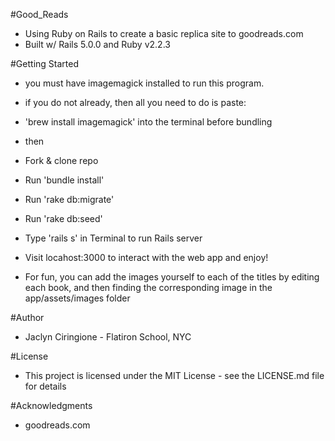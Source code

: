 #Good_Reads 

* Using Ruby on Rails to create a basic replica site to goodreads.com
* Built w/ Rails 5.0.0 and Ruby v2.2.3

#Getting Started

* you must have imagemagick installed to run this program. 
* if you do not already, then all you need to do is paste:
* 'brew install imagemagick' into the terminal before bundling

* then

* Fork & clone repo
* Run 'bundle install'
* Run 'rake db:migrate' 
* Run 'rake db:seed' 
* Type 'rails s' in Terminal to run Rails server
* Visit locahost:3000 to interact with the web app and enjoy!

* For fun, you can add the images yourself to each of the titles by editing each book, and then finding the corresponding image in the app/assets/images folder


#Author

* Jaclyn Ciringione - Flatiron School, NYC

#License

* This project is licensed under the MIT License - see the LICENSE.md file for details

#Acknowledgments

* goodreads.com